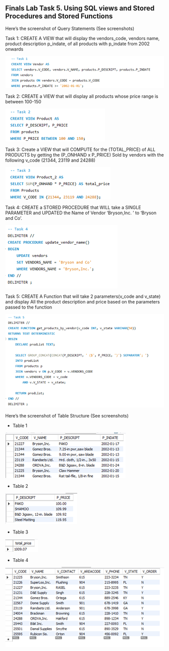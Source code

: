## Finals Lab Task 5. Using SQL views and Stored Procedures and Stored Functions

Here’s the screenshot of Query Statements (See screenshots)

Task 1: CREATE A VIEW that will display the vendors_code, vendors name, product description p_indate, of all products with p_indate from 2002 onwards

![Sample Output](images/Q1.png)

Task 2: CREATE a VIEW that will display all products whose price range is between 100-150

![Sample Output](images/Q2.png)

Task 3: Create a VIEW that will COMPUTE for the (TOTAL_PRICE) of ALL PRODUCTS by getting the (P_ONHAND x P_PRICE) Sold by vendors with the following v_code (21344, 23119 and 24288)

![Sample Output](images/Q3.png)

Task 4: CREATE a STORED PROCEDURE that WILL take a SINGLE PARAMETER and UPDATED the Name of Vendor ‘Bryson,Inc. ’ to ‘Bryson and Co’.

![Sample Output](images/Q4.png)

Task 5: CREATE A Function that will take 2 parameters(v_code and v_state) and display All the product description and price based on the parameters passed to the function

![Sample Output](images/Q5.png)

Here’s the screenshot of Table Structure (See screenshots)

- Table 1
  
![Sample Output](images/T1.png)

- Table 2

![Sample Output](images/T2.png)

- Table 3

![Sample Output](images/T3.png)

- Table 4

![Sample Output](images/T4.png)






